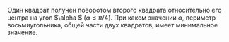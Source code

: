 Один квадрат получен поворотом второго квадрата относительно его центра на угол $\alpha $ $(\alpha \leq \pi/4)$. При каком значении $\alpha$, периметр восьмиугольника, общей части двух квадратов, имеет минимальное значение.